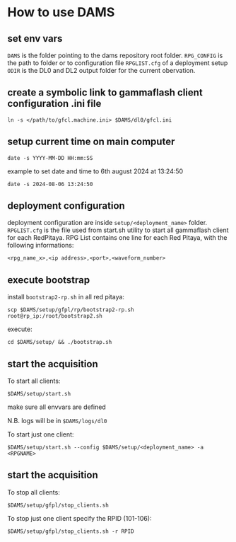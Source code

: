 # How to use DAMS

## set env vars

`DAMS` is the folder pointing to the dams repository root folder.
`RPG_CONFIG` is the path to folder or to configuration file `RPGLIST.cfg` of a deployment setup
`ODIR` is the DL0 and DL2 output folder for the current obervation.

## create a symbolic link to gammaflash client configuration .ini file

```
ln -s </path/to/gfcl.machine.ini> $DAMS/dl0/gfcl.ini
```

## setup current time on main computer

```
date -s YYYY-MM-DD HH:mm:SS
```
example to set date and time to 6th august 2024 at 13:24:50
```
date -s 2024-08-06 13:24:50
```

## deployment configuration
deployment configuration are inside `setup/<deployment_name>` folder.
`RPGLIST.cfg` is the file used from start.sh utility to start all gammaflash client for each RedPitaya.
RPG List contains one line for each Red Pitaya, with the following informations:
```
<rpg_name_x>,<ip address>,<port>,<waveform_number>
```

## execute bootstrap
install `bootstrap2-rp.sh` in all red pitaya:
```
scp $DAMS/setup/gfpl/rp/bootstrap2-rp.sh root@rp_ip:/root/bootstrap2.sh
```
execute:
```
cd $DAMS/setup/ && ./bootstrap.sh
```

## start the acquisition

To start all clients:
```
$DAMS/setup/start.sh 
```
make sure all envvars are defined

N.B. logs will be in `$DAMS/logs/dl0`


To start just one client:
```
$DAMS/setup/start.sh --config $DAMS/setup/<deployment_name> -a <RPGNAME>
```


## start the acquisition

To stop all clients:
```
$DAMS/setup/gfpl/stop_clients.sh
```

To stop just one client specify the RPID (101-106):
```
$DAMS/setup/gfpl/stop_clients.sh -r RPID
```